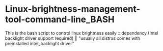 # Linux-brightness-management-tool-command-line_BASH
This is the bash script to control linux brightness easily :: dependency (Intel backlight driver support required) || "usually all distros comes with preinstalled intel_backlight driver"
